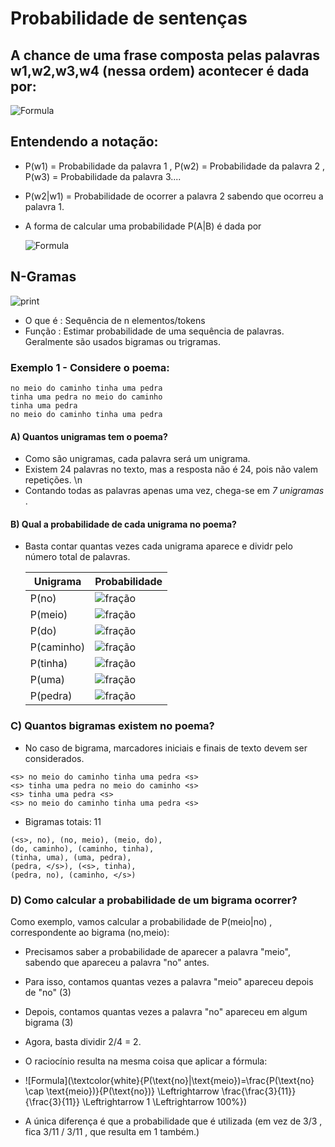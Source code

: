 # Probabilidade de sentenças
## A chance de uma frase composta pelas palavras w1,w2,w3,w4 (nessa ordem) acontecer é dada por:

![Formula](https://latex.codecogs.com/svg.image?\color{white}P(w_1,w_2,w_3,w_4)=P(w_1)\cdot&space;P(w_2\mid&space;w_1)\cdot&space;P(w_3\mid&space;w_1,w_2)\cdot&space;P(w_4\mid&space;w_1,w_2,w_3))

## Entendendo a notação:
- P(w1) = Probabilidade da palavra 1 , P(w2) = Probabilidade da palavra 2 , P(w3) = Probabilidade da palavra 3....
- P(w2|w1) = Probabilidade de ocorrer a palavra 2 sabendo que ocorreu a palavra 1.

- A forma de calcular uma probabilidade P(A|B) é dada por

  ![Formula](https://latex.codecogs.com/svg.image?\color{white}P(A|B)=\frac{P(A\cap&space;B)}{P(A)})

## N-Gramas
![print](https://private-user-images.githubusercontent.com/174112183/349214910-7d2ebcbb-1137-4625-9e93-65039805eadc.png?jwt=eyJhbGciOiJIUzI1NiIsInR5cCI6IkpXVCJ9.eyJpc3MiOiJnaXRodWIuY29tIiwiYXVkIjoicmF3LmdpdGh1YnVzZXJjb250ZW50LmNvbSIsImtleSI6ImtleTUiLCJleHAiOjE3MjExNTE0MjEsIm5iZiI6MTcyMTE1MTEyMSwicGF0aCI6Ii8xNzQxMTIxODMvMzQ5MjE0OTEwLTdkMmViY2JiLTExMzctNDYyNS05ZTkzLTY1MDM5ODA1ZWFkYy5wbmc_WC1BbXotQWxnb3JpdGhtPUFXUzQtSE1BQy1TSEEyNTYmWC1BbXotQ3JlZGVudGlhbD1BS0lBVkNPRFlMU0E1M1BRSzRaQSUyRjIwMjQwNzE2JTJGdXMtZWFzdC0xJTJGczMlMkZhd3M0X3JlcXVlc3QmWC1BbXotRGF0ZT0yMDI0MDcxNlQxNzMyMDFaJlgtQW16LUV4cGlyZXM9MzAwJlgtQW16LVNpZ25hdHVyZT1hNWViYmQwZWY2YmEwYjBlZGQxYmEwZTU4ZDAwNzllMmRhYThkODg2MmZlYmVkYTM4Y2I4NWU2YzMxZDRmYTBlJlgtQW16LVNpZ25lZEhlYWRlcnM9aG9zdCZhY3Rvcl9pZD0wJmtleV9pZD0wJnJlcG9faWQ9MCJ9.aSRIVhi8EWvUj-sL_g4jBtIGudEo4DBQ8emTg65JaPY)

- O que é : Sequência de n elementos/tokens
- Função : Estimar probabilidade de uma sequência de palavras. Geralmente são usados bigramas ou trigramas.

### Exemplo 1 - Considere o poema:

```
no meio do caminho tinha uma pedra
tinha uma pedra no meio do caminho
tinha uma pedra
no meio do caminho tinha uma pedra
```

#### A) Quantos unigramas tem o poema?

- Como são unigramas, cada palavra será um unigrama.
- Existem 24 palavras no texto, mas a resposta não é 24, pois não valem repetições. \n
- Contando todas as palavras apenas uma vez, chega-se em *7 unigramas* .


#### B) Qual a probabilidade de cada unigrama no poema?
- Basta contar quantas vezes cada unigrama aparece e dividr pelo número total de palavras.

    | Unigrama  | Probabilidade                                      |
    |-----------|----------------------------------------------------|
    | P(no)     | ![fração](https://latex.codecogs.com/svg.image?\color{white}\frac{3}{24})     |
    | P(meio)   | ![fração](https://latex.codecogs.com/svg.image?\color{white}\frac{3}{24})     |
    | P(do)     | ![fração](https://latex.codecogs.com/svg.image?\color{white}\frac{3}{24})     |
    | P(caminho)| ![fração](https://latex.codecogs.com/svg.image?\color{white}\frac{3}{24})     |
    | P(tinha)  | ![fração](https://latex.codecogs.com/svg.image?\color{white}\frac{4}{24})     |
    | P(uma)    | ![fração](https://latex.codecogs.com/svg.image?\color{white}\frac{4}{24})     |
    | P(pedra)  | ![fração](https://latex.codecogs.com/svg.image?\color{white}\frac{4}{24})     |


### C) Quantos bigramas existem no poema?
- No caso de bigrama, marcadores iniciais e finais de texto devem ser considerados.
```
<s> no meio do caminho tinha uma pedra <s>
<s> tinha uma pedra no meio do caminho <s>
<s> tinha uma pedra <s>
<s> no meio do caminho tinha uma pedra <s>
```

- Bigramas totais: 11
```
(<s>, no), (no, meio), (meio, do),
(do, caminho), (caminho, tinha),
(tinha, uma), (uma, pedra),
(pedra, </s>), (<s>, tinha),
(pedra, no), (caminho, </s>)
```

### D) Como calcular a probabilidade de um bigrama ocorrer?
Como exemplo, vamos calcular a probabilidade de P(meio|no) , correspondente ao bigrama (no,meio):
- Precisamos saber a probabilidade de aparecer a palavra "meio", sabendo que apareceu a palavra "no" antes.
- Para isso, contamos quantas vezes a palavra "meio" apareceu depois de "no" (3)
- Depois, contamos quantas vezes a palavra "no" apareceu em algum bigrama (3)
- Agora, basta dividir 2/4 = 2.
- O raciocínio resulta na mesma coisa que aplicar a fórmula:

- ![Formula](\textcolor{white}{P(\text{no}|\text{meio})=\frac{P(\text{no} \cap \text{meio})}{P(\text{no})} \Leftrightarrow \frac{\frac{3}{11}}{\frac{3}{11}} \Leftrightarrow 1 \Leftrightarrow 100\%})
- A única diferença é que a probabilidade que é utilizada (em vez de 3/3 , fica 3/11 / 3/11 , que resulta em 1 também.)

